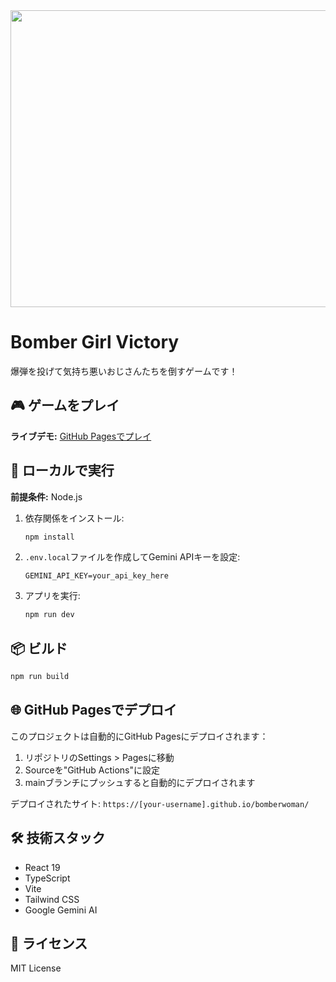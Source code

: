 <div align="center">
<img width="1200" height="475" alt="GHBanner" src="https://github.com/user-attachments/assets/0aa67016-6eaf-458a-adb2-6e31a0763ed6" />
</div>

# Bomber Girl Victory

爆弾を投げて気持ち悪いおじさんたちを倒すゲームです！

## 🎮 ゲームをプレイ

**ライブデモ:** [GitHub Pagesでプレイ](https://kiyota.github.io/bomberwoman/)

## 🚀 ローカルで実行

**前提条件:** Node.js

1. 依存関係をインストール:
   ```bash
   npm install
   ```

2. `.env.local`ファイルを作成してGemini APIキーを設定:
   ```
   GEMINI_API_KEY=your_api_key_here
   ```

3. アプリを実行:
   ```bash
   npm run dev
   ```

## 📦 ビルド

```bash
npm run build
```

## 🌐 GitHub Pagesでデプロイ

このプロジェクトは自動的にGitHub Pagesにデプロイされます：

1. リポジトリのSettings > Pagesに移動
2. Sourceを"GitHub Actions"に設定
3. mainブランチにプッシュすると自動的にデプロイされます

デプロイされたサイト: `https://[your-username].github.io/bomberwoman/`

## 🛠️ 技術スタック

- React 19
- TypeScript
- Vite
- Tailwind CSS
- Google Gemini AI

## 📝 ライセンス

MIT License
